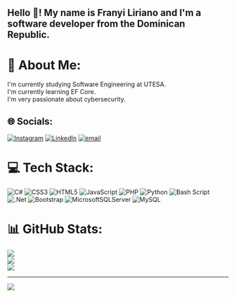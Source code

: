 <h2 align="left">Hello 👋! My name is Franyi Liriano and I'm a software developer from the Dominican Republic.</h2>

# 💫 About Me:

I'm currently studying Software Engineering at UTESA.<br>I'm currently learning EF Core.<br>I'm very passionate about cybersecurity.


## 🌐 Socials:
[![Instagram](https://img.shields.io/badge/Instagram-%23E4405F.svg?logo=Instagram&logoColor=white)](https://instagram.com/franyi_liriano) [![LinkedIn](https://img.shields.io/badge/LinkedIn-%230077B5.svg?logo=linkedin&logoColor=white)](https://linkedin.com/in/franyi-liriano-728369192) [![email](https://img.shields.io/badge/Email-D14836?logo=gmail&logoColor=white)](mailto:franyiliriano429@gmail.com) 

# 💻 Tech Stack:
![C#](https://img.shields.io/badge/c%23-%23239120.svg?style=for-the-badge&logo=csharp&logoColor=white) ![CSS3](https://img.shields.io/badge/css3-%231572B6.svg?style=for-the-badge&logo=css3&logoColor=white) ![HTML5](https://img.shields.io/badge/html5-%23E34F26.svg?style=for-the-badge&logo=html5&logoColor=white) ![JavaScript](https://img.shields.io/badge/javascript-%23323330.svg?style=for-the-badge&logo=javascript&logoColor=%23F7DF1E) ![PHP](https://img.shields.io/badge/php-%23777BB4.svg?style=for-the-badge&logo=php&logoColor=white) ![Python](https://img.shields.io/badge/python-3670A0?style=for-the-badge&logo=python&logoColor=ffdd54) ![Bash Script](https://img.shields.io/badge/bash_script-%23121011.svg?style=for-the-badge&logo=gnu-bash&logoColor=white) ![.Net](https://img.shields.io/badge/.NET-5C2D91?style=for-the-badge&logo=.net&logoColor=white) ![Bootstrap](https://img.shields.io/badge/bootstrap-%238511FA.svg?style=for-the-badge&logo=bootstrap&logoColor=white) ![MicrosoftSQLServer](https://img.shields.io/badge/Microsoft%20SQL%20Server-CC2927?style=for-the-badge&logo=microsoft%20sql%20server&logoColor=white) ![MySQL](https://img.shields.io/badge/mysql-4479A1.svg?style=for-the-badge&logo=mysql&logoColor=white)
# 📊 GitHub Stats:
![](https://github-readme-stats.vercel.app/api?username=FranyiL&theme=github_dark_dimmed&hide_border=false&include_all_commits=true&count_private=false)<br/>
![](https://nirzak-streak-stats.vercel.app/?user=FranyiL&theme=github_dark_dimmed&hide_border=false)<br/>
![](https://github-readme-stats.vercel.app/api/top-langs/?username=FranyiL&theme=github_dark_dimmed&hide_border=false&include_all_commits=true&count_private=false&layout=compact)

---
[![](https://visitcount.itsvg.in/api?id=FranyiL&icon=0&color=0)](https://visitcount.itsvg.in)

<!-- Proudly created with GPRM ( https://gprm.itsvg.in ) -->
